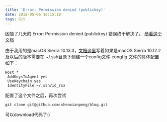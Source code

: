```yaml
---
title: 'Error: Permission denied (publickey)'
date: 2018-05-06 16:15:18
tags: Git
---
```


困恼了几天的 Error: Permission denied (publickey) 错误终于解决了。
[参看这个文档](https://help.github.com/articles/generating-a-new-ssh-key-and-adding-it-to-the-ssh-agent/)

由于我用的是macOS Sierra 10.13.3，[文档这里](https://help.github.com/articles/generating-a-new-ssh-key-and-adding-it-to-the-ssh-agent/#adding-your-ssh-key-to-the-ssh-agent)写着如果是macOS Sierra 10.12.2 及以后的版本需要在
~/.ssh目录下创建一个config文件
congfig 文件的具体配置如下：
```
Host *
 AddKeysToAgent yes
 UseKeychain yes
 IdentityFile ~/.ssh/id_rsa
```
配置了这个文件之后，再次尝试
```
git clone git@github.com:shenxianpeng/blog.git
```
可以download代码了:)
